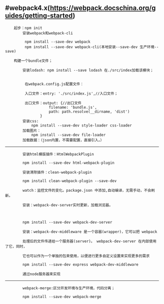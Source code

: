#webpack4.x(https://webpack.docschina.org/guides/getting-started)
------------------------------------------------------------------

		起步：npm init
			安装webpack和webpack-cli
		
			 npm install --save-dev webpack
			 npm install --save-dev webpack-cli(本地安装--save-dev 生产环境--save)
			 
		构建一个bundle文件；
				
			安装lodash: npm install --save lodash 在./src/index加载该模块；
			 
			 
			 在webpack.config.js配置文件：
			 
			 入口文件：entry: './src/index.js',//入口文件；
			 
			 出口文件：output: {//出口文件
					    filename: 'bundle.js',
					    path: path.resolve(__dirname, 'dist')
					}
			安装css:
				npm install --save-dev style-loader css-loader
			加载图片：
				npm install --save-dev file-loader
			加载数据：（json内置，不需要配置，直接引入。）

-------------------------------------------------------------------------

		   	安装html模版插件：HtmlWebpackPlugin
		   	
		   	npm install --save-dev html-webpack-plugin
		   	
		   	安装清除插件：clean-webpack-plugin
		   	
		   	npm install clean-webpack-plugin --save-dev
		   	
		   	watch：监控文件的变化。package.json 中添加,自动编译，无需手动，不会刷新。
		   	
		   	安装：webpack-dev-server实时更新，加载浏览器。
		   	
		   	
		   	
		   	npm install --save-dev webpack-dev-server
		   	
		   	安装：webpack-dev-middleware 是一个容器(wrapper)，它可以把 webpack 
		   	
		   	处理后的文件传递给一个服务器(server)。 webpack-dev-server 在内部使用了它，同时，
		   	
		   	它也可以作为一个单独的包来使用，以便进行更多自定义设置来实现更多的需求
		   	
		   	npm install --save-dev express webpack-dev-middleware
			
			通过node服务器来实现
	
	
-----------------------------------------------------------------------------

			webpack-merge:区分开发环境与生产环境，代码分离；
			
			npm install --save-dev webpack-merge